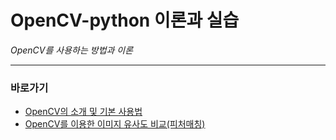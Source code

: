 # OpenCV-python 이론과 실습

*OpenCV를 사용하는 방법과 이론*

---

### 바로가기

- [OpenCV의 소개 및 기본 사용법](https://github.com/wjsrlahrlco1998/TIL/blob/master/OpenCV/OpenCV_basic.md)
- [OpenCV를 이용한 이미지 유사도 비교(피처매칭)](https://github.com/wjsrlahrlco1998/TIL/blob/master/OpenCV/OpenCV_feature_matching.md)
